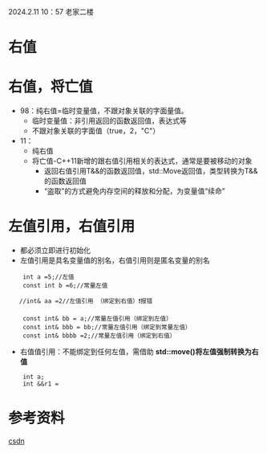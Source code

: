 2024.2.11 10：57 老家二楼
# 右值 

# 右值，将亡值
  - 98：纯右值=临时变量值，不跟对象关联的字面量值。
      - 临时变量值：非引用返回的函数返回值，表达式等
      - 不跟对象关联的字面值（true，2，"C"）
  - 11：
      - 纯右值
      - 将亡值-C++11新增的跟右值引用相关的表达式，通常是要被移动的对象
          - 返回右值引用T&&的函数返回值，std::Move返回值，类型转换为T&&的函数返回值
          - “盗取”的方式避免内存空间的释放和分配，为变量值“续命”
# 左值引用，右值引用
  - 都必须立即进行初始化
  - 左值引用是具名变量值的别名，右值引用则是匿名变量的别名
```
    int a =5;//左值
    const int b =6;//常量左值
    
   //int& aa =2//左值引用 （绑定到右值）❗报错
    
    const int& bb = a;//常量左值引用（绑定到左值）
    const int& bbb = bb;//常量左值引用（绑定到常量左值）
    const int& bbbb =2;//常量左值引用（绑定到右值）
```
  - 右值值引用：不能绑定到任何左值，需借助 **std::move()将左值强制转换为右值**
```
    int a;
    int &&r1 = 
```
# 参考资料


  [csdn](https://blog.csdn.net/hyman_yx/article/details/52044632)
